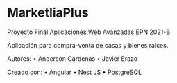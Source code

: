 # MarketliaPlus

Proyecto Final Aplicaciones Web Avanzadas EPN 2021-B

Aplicación para compra-venta de casas y bienes raíces. 

Autores: 
• Anderson Cárdenas
• Javier Erazo

Creado con:
• Angular
• Nest JS
• PostgreSQL
